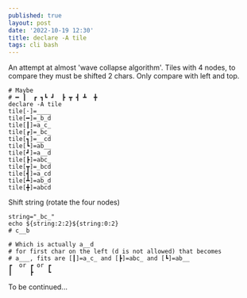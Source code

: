 ```yaml
---
published: true
layout: post
date: '2022-10-19 12:30'
title: declare -A tile
tags: cli bash 
---
```

An attempt at almost 'wave collapse algorithm'. Tiles with 4 nodes, to compare they must be shifted 2 chars. Only compare with left and top.

    # Maybe
    # ━ ┃  ┏ ┓┗ ┛  ┣ ┳ ┫ ┻  ╋
    declare -A tile
    tile[·]=____
    tile[━]=_b_d
    tile[┃]=a_c_
    tile[┏]=_bc_
    tile[┓]=__cd
    tile[┗]=ab__
    tile[┛]=a__d
    tile[┣]=abc_
    tile[┳]=_bcd
    tile[┫]=a_cd
    tile[┻]=ab_d
    tile[╋]=abcd

Shift string (rotate the four nodes)

    string="_bc_"                                                             
    echo ${string:2:2}${string:0:2}
    # c__b
    
    # Which is actually a__d
    # for first char on the left (d is not allowed) that becomes
    # a___, fits are [┃]=a_c_ and [┣]=abc_ and [┗]=ab__
    ┏  or ┏ or ┏ 
    ┃     ┣    ┗

To be continued...
